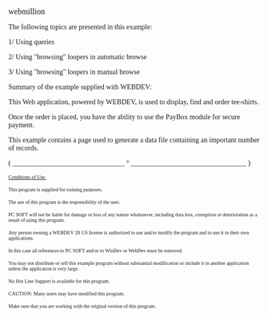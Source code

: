   
<span style="font-family:Arial sans-serif;font-size:16px;">webmillion</span>

  
<span style="font-family:Arial sans-serif;font-size:14px;">The following topics are presented in this example:</span>

<span style="font-family:Arial sans-serif;font-size:14px;">1/ Using queries</span>

<span style="font-family:Arial sans-serif;font-size:14px;">2/ Using "browsing" loopers in automatic browse</span>

<span style="font-family:Arial sans-serif;font-size:14px;">3/ Using "browsing" loopers in manual browse</span>

  
<span style="font-family:Arial sans-serif;font-size:14px;">Summary of the example supplied with WEBDEV: </span>

<span style="font-family:Arial sans-serif;font-size:14px;">This Web application, powered by WEBDEV, is used to display, find and order tee-shirts.</span>

<span style="font-family:Arial sans-serif;font-size:14px;">Once the order is placed, you have the ability to use the PayBox module for secure payment.</span>

  
<span style="font-family:Arial sans-serif;font-size:14px;">This example contains a page used to generate a data file containing an important number of records.</span>

  
  
<span style="font-family:Arial sans-serif;font-size:14px;">( \_\_\_\_\_\_\_\_\_\_\_\_\_\_\_\_\_\_\_\_\_\_\_\_\_\_\_\_\_\_\_\_ ° \_\_\_\_\_\_\_\_\_\_\_\_\_\_\_\_\_\_\_\_\_\_\_\_\_\_\_\_\_\_\_\_\_ )</span>

  
<span style="text-decoration:underline;font-family:Arial sans-serif;font-size:10px;">Conditions of Use.</span>

<span style="font-family:Arial sans-serif;font-size:10px;">This program is supplied for training purposes.</span>

<span style="font-family:Arial sans-serif;font-size:10px;">The use of this program is the responsibility of the user. </span>

<span style="font-family:Arial sans-serif;font-size:10px;">PC SOFT will not be liable for damage or loss of any nature whatsoever, including data loss, corruption or deterioration as a result of using this program.</span>

<span style="font-family:Arial sans-serif;font-size:10px;">Any person owning a WEBDEV 28 US license is authorized to use and/or modify the program and to use it in their own applications. </span>

<span style="font-family:Arial sans-serif;font-size:10px;">In this case all references to PC SOFT and/or to WinDev or WebDev must be removed.</span>

<span style="font-family:Arial sans-serif;font-size:10px;">You may not distribute or sell this example program without substantial modification or include it in another application unless the application is very large.</span>

  
<span style="font-family:Arial sans-serif;font-size:10px;">No Hot Line Support is available for this program.</span>

  
<span style="font-family:Arial sans-serif;font-size:10px;">CAUTION: Many users may have modified this program. </span>

<span style="font-family:Arial sans-serif;font-size:10px;">Make sure that you are working with the original version of this program.</span>

  
  
  
  